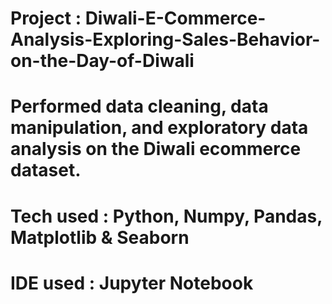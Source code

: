 # Project : Diwali-E-Commerce-Analysis-Exploring-Sales-Behavior-on-the-Day-of-Diwali
# Performed data cleaning, data manipulation, and exploratory data analysis on the Diwali ecommerce dataset.
# Tech used : Python, Numpy, Pandas, Matplotlib & Seaborn
# IDE used : Jupyter Notebook
